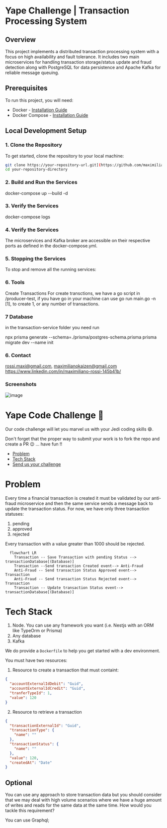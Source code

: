 # Yape Challenge | Transaction Processing System

## Overview

This project implements a distributed transaction processing system with a focus on high availability and fault tolerance. It includes two main microservices for handling transaction storage/status update and fraud detection along with PostgreSQL for data persistence and Apache Kafka for reliable message queuing.

## Prerequisites

To run this project, you will need:

- Docker - [Installation Guide](https://docs.docker.com/get-docker/)
- Docker Compose - [Installation Guide](https://docs.docker.com/compose/install/)

## Local Development Setup

### 1. Clone the Repository

To get started, clone the repository to your local machine:

```bash
git clone https://your-repository-url.git](https://github.com/maximilianokaizen/yape-fork
cd your-repository-directory
```

### 2. Build and Run the Services

docker-compose up --build -d

### 3. Verify the Services

docker-compose logs

### 4. Verify the Services

The microservices and Kafka broker are accessible on their respective ports as defined in the docker-compose.yml.

### 5. Stopping the Services

To stop and remove all the running services:

### 6. Tools

Create Transactions
For create transctions, we have a go script in
/producer-test, if you have go in your machine
can use go run main.go -n [1], to create 1, or
any number of transactions.

### 7 Database

in the transaction-service folder you need run

npx prisma generate --schema=./prisma/postgres-schema.prisma
prisma migrate dev --name init

### 6. Contact

rossi.maxi@gmail.com,
maximilianokaizen@gmail.com
https://www.linkedin.com/in/maximiliano-rossi-145b41b/


### Screenshots

![image](https://github.com/maximilianokaizen/yape-fork/assets/148482605/d94ab1bb-74b1-4aaa-a2d3-e41b10d2cc16)

# Yape Code Challenge :rocket:

Our code challenge will let you marvel us with your Jedi coding skills :smile:.

Don't forget that the proper way to submit your work is to fork the repo and create a PR :wink: ... have fun !!

- [Problem](#problem)
- [Tech Stack](#tech_stack)
- [Send us your challenge](#send_us_your_challenge)

# Problem

Every time a financial transaction is created it must be validated by our anti-fraud microservice and then the same service sends a message back to update the transaction status.
For now, we have only three transaction statuses:

<ol>
  <li>pending</li>
  <li>approved</li>
  <li>rejected</li>  
</ol>

Every transaction with a value greater than 1000 should be rejected.

```mermaid
  flowchart LR
    Transaction -- Save Transaction with pending Status --> transactionDatabase[(Database)]
    Transaction --Send transaction Created event--> Anti-Fraud
    Anti-Fraud -- Send transaction Status Approved event--> Transaction
    Anti-Fraud -- Send transaction Status Rejected event--> Transaction
    Transaction -- Update transaction Status event--> transactionDatabase[(Database)]
```

# Tech Stack

<ol>
  <li>Node. You can use any framework you want (i.e. Nestjs with an ORM like TypeOrm or Prisma) </li>
  <li>Any database</li>
  <li>Kafka</li>    
</ol>

We do provide a `Dockerfile` to help you get started with a dev environment.

You must have two resources:

1. Resource to create a transaction that must containt:

```json
{
  "accountExternalIdDebit": "Guid",
  "accountExternalIdCredit": "Guid",
  "tranferTypeId": 1,
  "value": 120
}
```

2. Resource to retrieve a transaction

```json
{
  "transactionExternalId": "Guid",
  "transactionType": {
    "name": ""
  },
  "transactionStatus": {
    "name": ""
  },
  "value": 120,
  "createdAt": "Date"
}
```

## Optional

You can use any approach to store transaction data but you should consider that we may deal with high volume scenarios where we have a huge amount of writes and reads for the same data at the same time. How would you tackle this requirement?

You can use Graphql;
